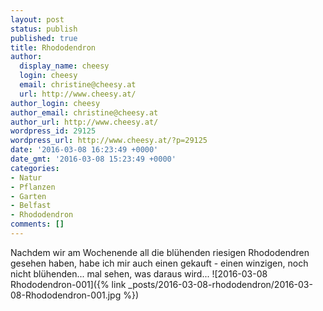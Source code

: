 ```yaml
---
layout: post
status: publish
published: true
title: Rhododendron
author:
  display_name: cheesy
  login: cheesy
  email: christine@cheesy.at
  url: http://www.cheesy.at/
author_login: cheesy
author_email: christine@cheesy.at
author_url: http://www.cheesy.at/
wordpress_id: 29125
wordpress_url: http://www.cheesy.at/?p=29125
date: '2016-03-08 16:23:49 +0000'
date_gmt: '2016-03-08 15:23:49 +0000'
categories:
- Natur
- Pflanzen
- Garten
- Belfast
- Rhododendron
comments: []
---
```

Nachdem wir am Wochenende all die blühenden riesigen Rhododendren gesehen haben, habe ich mir auch einen gekauft - einen winzigen, noch nicht blühenden... mal sehen, was daraus wird...
![2016-03-08 Rhododendron-001]({% link _posts/2016-03-08-rhododendron/2016-03-08-Rhododendron-001.jpg %})
